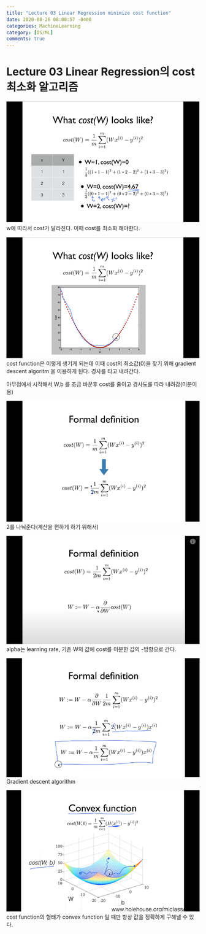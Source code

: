 ```yaml
---
title: "Lecture 03 Linear Regression minimize cost function"
date: 2020-08-26 08:00:57 -0400
categories: MachineLearning
category: [DS/ML]
comments: true
---
```


Lecture 03 Linear Regression의 cost 최소화 알고리즘
==================================================

![matrix](/assets/images/MLyoutube/12.PNG)
w에 따라서 cost가 달라진다. 이때 cost를 최소화 해야한다.

![matrix](/assets/images/MLyoutube/13.PNG)
cost function은 이렇게 생기게 되는데 
이때 cost의 최소값(0)을 찾기 위해 gradient descent algoritm 을 이용하게 된다. 경사를 타고 내려간다.

아무점에서 시작해서 W,b 를 조금 바꾼후 cost를 줄이고 경사도를 따라 내려감(미분이용)

![matrix](/assets/images/MLyoutube/14.PNG)
2를 나눠준다(계산을 편하게 하기 위해서)

![matrix](/assets/images/MLyoutube/15.PNG)
alpha는 learning rate, 기존 W의 값에 cost를 미분한 값의 -방향으로 간다.

![matrix](/assets/images/MLyoutube/16.PNG)
Gradient descent algorithm 

![matrix](/assets/images/MLyoutube/17.PNG)
cost function의 형태가 convex function 일 때만 항상 값을 정확하게 구해낼 수 있다.